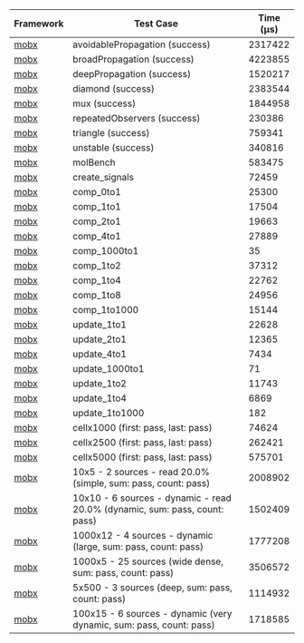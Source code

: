 | Framework | Test Case | Time (μs) |
| --- | --- | --- |
| [mobx](https://github.com/mobxjs/mobx.dart) | avoidablePropagation (success) | 2317422 |
| [mobx](https://github.com/mobxjs/mobx.dart) | broadPropagation (success) | 4223855 |
| [mobx](https://github.com/mobxjs/mobx.dart) | deepPropagation (success) | 1520217 |
| [mobx](https://github.com/mobxjs/mobx.dart) | diamond (success) | 2383544 |
| [mobx](https://github.com/mobxjs/mobx.dart) | mux (success) | 1844958 |
| [mobx](https://github.com/mobxjs/mobx.dart) | repeatedObservers (success) | 230386 |
| [mobx](https://github.com/mobxjs/mobx.dart) | triangle (success) | 759341 |
| [mobx](https://github.com/mobxjs/mobx.dart) | unstable (success) | 340816 |
| [mobx](https://github.com/mobxjs/mobx.dart) | molBench | 583475 |
| [mobx](https://github.com/mobxjs/mobx.dart) | create_signals | 72459 |
| [mobx](https://github.com/mobxjs/mobx.dart) | comp_0to1 | 25300 |
| [mobx](https://github.com/mobxjs/mobx.dart) | comp_1to1 | 17504 |
| [mobx](https://github.com/mobxjs/mobx.dart) | comp_2to1 | 19663 |
| [mobx](https://github.com/mobxjs/mobx.dart) | comp_4to1 | 27889 |
| [mobx](https://github.com/mobxjs/mobx.dart) | comp_1000to1 | 35 |
| [mobx](https://github.com/mobxjs/mobx.dart) | comp_1to2 | 37312 |
| [mobx](https://github.com/mobxjs/mobx.dart) | comp_1to4 | 22762 |
| [mobx](https://github.com/mobxjs/mobx.dart) | comp_1to8 | 24956 |
| [mobx](https://github.com/mobxjs/mobx.dart) | comp_1to1000 | 15144 |
| [mobx](https://github.com/mobxjs/mobx.dart) | update_1to1 | 22628 |
| [mobx](https://github.com/mobxjs/mobx.dart) | update_2to1 | 12365 |
| [mobx](https://github.com/mobxjs/mobx.dart) | update_4to1 | 7434 |
| [mobx](https://github.com/mobxjs/mobx.dart) | update_1000to1 | 71 |
| [mobx](https://github.com/mobxjs/mobx.dart) | update_1to2 | 11743 |
| [mobx](https://github.com/mobxjs/mobx.dart) | update_1to4 | 6869 |
| [mobx](https://github.com/mobxjs/mobx.dart) | update_1to1000 | 182 |
| [mobx](https://github.com/mobxjs/mobx.dart) | cellx1000 (first: pass, last: pass) | 74624 |
| [mobx](https://github.com/mobxjs/mobx.dart) | cellx2500 (first: pass, last: pass) | 262421 |
| [mobx](https://github.com/mobxjs/mobx.dart) | cellx5000 (first: pass, last: pass) | 575701 |
| [mobx](https://github.com/mobxjs/mobx.dart) | 10x5 - 2 sources - read 20.0% (simple, sum: pass, count: pass) | 2008902 |
| [mobx](https://github.com/mobxjs/mobx.dart) | 10x10 - 6 sources - dynamic - read 20.0% (dynamic, sum: pass, count: pass) | 1502409 |
| [mobx](https://github.com/mobxjs/mobx.dart) | 1000x12 - 4 sources - dynamic (large, sum: pass, count: pass) | 1777208 |
| [mobx](https://github.com/mobxjs/mobx.dart) | 1000x5 - 25 sources (wide dense, sum: pass, count: pass) | 3506572 |
| [mobx](https://github.com/mobxjs/mobx.dart) | 5x500 - 3 sources (deep, sum: pass, count: pass) | 1114932 |
| [mobx](https://github.com/mobxjs/mobx.dart) | 100x15 - 6 sources - dynamic (very dynamic, sum: pass, count: pass) | 1718585 |
